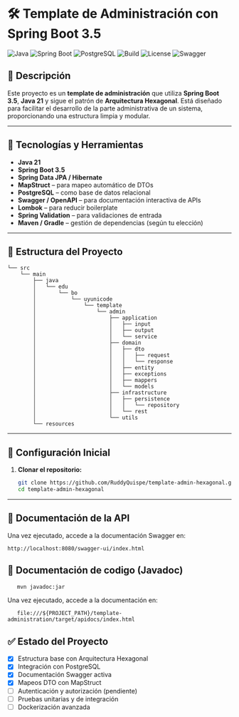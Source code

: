 # 🛠️ Template de Administración con Spring Boot 3.5

![Java](https://img.shields.io/badge/Java-21-blue.svg)
![Spring Boot](https://img.shields.io/badge/Spring%20Boot-3.5.x-brightgreen)
![PostgreSQL](https://img.shields.io/badge/PostgreSQL-latest-blue)
![Build](https://img.shields.io/badge/build-passing-brightgreen)
![License](https://img.shields.io/badge/license-Apache-blue.svg)
![Swagger](https://img.shields.io/badge/docs-Swagger%20UI-blue)

## 📌 Descripción

Este proyecto es un **template de administración** que utiliza **Spring Boot 3.5**, **Java 21** y sigue el patrón de **Arquitectura Hexagonal**.
Está diseñado para facilitar el desarrollo de la parte administrativa de un sistema, proporcionando una estructura
limpia y modular.

---

## 🚀 Tecnologías y Herramientas

- **Java 21**
- **Spring Boot 3.5**
- **Spring Data JPA / Hibernate**
- **MapStruct** – para mapeo automático de DTOs
- **PostgreSQL** – como base de datos relacional
- **Swagger / OpenAPI** – para documentación interactiva de APIs
- **Lombok** – para reducir boilerplate
- **Spring Validation** – para validaciones de entrada
- **Maven / Gradle** – gestión de dependencias (según tu elección)

---

## 📁 Estructura del Proyecto

```textplain
└── src
    └── main
        ├── java
        │   └── edu
        │       └── bo
        │           └── uyunicode
        │               └── template
        │                   └── admin
        │                       ├── application
        │                       │   ├── input
        │                       │   ├── output
        │                       │   └── service
        │                       ├── domain
        │                       │   ├── dto
        │                       │   │   ├── request
        │                       │   │   └── response
        │                       │   ├── entity
        │                       │   ├── exceptions
        │                       │   ├── mappers
        │                       │   └── models
        │                       ├── infrastructure
        │                       │   ├── persistence
        │                       │   │   └── repository
        │                       │   └── rest
        │                       └── utils
        └── resources
```

---

## 🔧 Configuración Inicial

1. **Clonar el repositorio:**
   ```bash
   git clone https://github.com/RuddyQuispe/template-admin-hexagonal.git
   cd template-admin-hexagonal
   ```

---

## 📖 Documentación de la API

Una vez ejecutado, accede a la documentación Swagger en:

   ```
   http://localhost:8080/swagger-ui/index.html
   ```

## 📖 Documentación de codigo (Javadoc)

```bash
   mvn javadoc:jar 
```

Una vez ejecutado, accede a la documentación en:

```
   file:///${PROJECT_PATH}/template-administration/target/apidocs/index.html
```

## ✅ Estado del Proyecto

- [x] Estructura base con Arquitectura Hexagonal
- [x] Integración con PostgreSQL
- [x] Documentación Swagger activa
- [x] Mapeos DTO con MapStruct
- [ ] Autenticación y autorización (pendiente)
- [ ] Pruebas unitarias y de integración
- [ ] Dockerización avanzada
